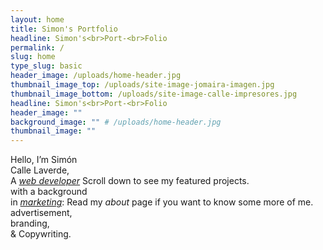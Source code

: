 ```yaml
---
layout: home
title: Simon's Portfolio
headline: Simon's<br>Port-<br>Folio
permalink: /
slug: home
type_slug: basic
header_image: /uploads/home-header.jpg
thumbnail_image_top: /uploads/site-image-jomaira-imagen.jpg
thumbnail_image_bottom: /uploads/site-image-calle-impresores.jpg
headline: Simon's<br>Port-<br>Folio
header_image: ""
background_image: "" # /uploads/home-header.jpg
thumbnail_image: ""
---
```


Hello, I’m Simón
<br>Calle Laverde,
<br>A <a href="#home_business_projects_section" class="link-development smoothScroll"><i>web developer</i></a>
<span class="text-development font-ultra-light text-chocolate" aria-hidden="true">
	Scroll down to see my featured projects.
</span>
<br>with a background
<br>in <a href="/about" class="link-marketing"><i>marketing</i></a>:
<span class="text-marketing font-ultra-light text-chocolate" aria-hidden="true">
	Read my <em class="font-ultra-light-italic">about</em> page if you want to know some more of me.
</span>
<br>advertisement,
<br>branding,
<br>& Copywriting.

<!--I'm Simón Calle Laverde, I studied marketing and advertisement for 5 years in the <a href="">Universidad Jorge Tadeo Lozano</a> in Bogotá, Colombia, and I have a passion for branding, design, and coding awesome <em>hand-crafted</em> websites for businesses and organizations.

I worked with the team of <a href="www.codenation.com">Code Nation</a>, a 5 star rated international company for the past 4 years and a half. There we created dozens of robust and powerful campaign platforms for both growing small and big organizations, all with very big goals and ideas.-->